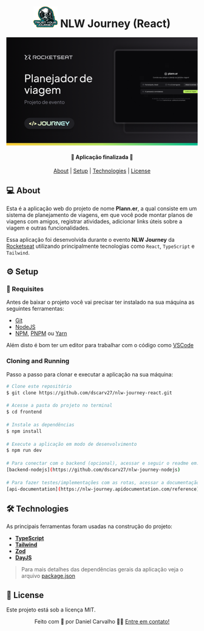 <h1 align="center">
  <img
    src=".github/nlw-journey-logo.png"
    title="Logo NLW Journey"
    alt="Logo NLW Journey"
    width="64px"
  />
  NLW Journey (React)
</h1>

<p>
  <img src=".github/cover.png" alt="Capa do projeto" />
</p>

<h4 align="center"> 
	🚀 Aplicação finalizada 🚀
</h4>

<p align="center">
 <a href="#-about">About</a> |
 <a href="#-setup">Setup</a> | 
 <a href="#-technologies">Technologies</a> | 
 <a href="#-license">License</a>
</p>


## 💻 About

Esta é a aplicação web do projeto de nome **Plann.er**, a qual consiste em um sistema de planejamento de viagens, em que você pode montar planos de viagens com amigos, registrar atividades, adicionar links úteis sobre a viagem e outras funcionalidades.

Essa aplicação foi desenvolvida durante o evento **NLW Journey** da [Rocketseat](https://www.rocketseat.com.br/) utilizando principalmente tecnologias como `React`, `TypeScript` e `Tailwind`.

## ⚙ Setup

### 📝 Requisites

Antes de baixar o projeto você vai precisar ter instalado na sua máquina as seguintes ferramentas:

* [Git](https://git-scm.com)
* [NodeJS](https://nodejs.org/en/)
* [NPM](https://www.npmjs.com/), [PNPM](https://pnpm.io/pt/) ou [Yarn](https://yarnpkg.com/) 

Além disto é bom ter um editor para trabalhar com o código como [VSCode](https://code.visualstudio.com/)

### Cloning and Running

Passo a passo para clonar e executar a aplicação na sua máquina:

```bash
# Clone este repositório
$ git clone https://github.com/dscarv27/nlw-journey-react.git

# Acesse a pasta do projeto no terminal
$ cd frontend

# Instale as dependências
$ npm install

# Execute a aplicação em modo de desenvolvimento
$ npm run dev

# Para conectar com o backend (opcional), acessar e seguir o readme em:
[backend-nodejs](https://github.com/dscarv27/nlw-journey-nodejs)

# Para fazer testes/implementações com as rotas, acessar a documentação:
[api-documentation](https://nlw-journey.apidocumentation.com/reference)
```

## 🛠 Technologies

As principais ferramentas foram usadas na construção do projeto:

- **[TypeScript](https://www.typescriptlang.org/)**
- **[Tailwind](https://tailwindcss.com)**
- **[Zod](https://zod.dev/)**
- **[DayJS](https://day.js.org/)**

> Para mais detalhes das dependências gerais da aplicação veja o arquivo [package.json](./package.json)

## 📝 License

Este projeto está sob a licença MIT.

<p align="center">
  Feito com 💜 por Daniel Carvalho 👋🏽 <a href="https://www.linkedin.com/in/dscarv27/" target="_blank">Entre em contato!</a>  
</p>